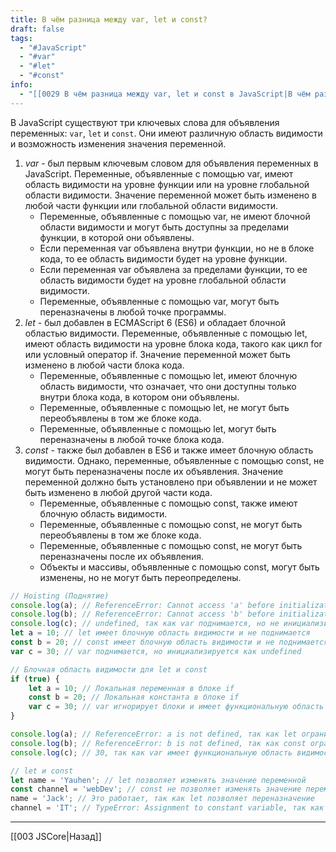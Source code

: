 ```yaml
---
title: В чём разница между var, let и const?
draft: false
tags:
  - "#JavaScript"
  - "#var"
  - "#let"
  - "#const"
info:
  - "[[0029 В чём разница между var, let и const в JavaScript|В чём разница между var, let и const в JavaScript]]"
---
```

В JavaScript существуют три ключевых слова для объявления переменных: `var`, `let` и `const`. Они имеют различную область видимости и возможность изменения значения переменной.

1. _var_ - был первым ключевым словом для объявления переменных в JavaScript. Переменные, объявленные с помощью var, имеют область видимости на уровне функции или на уровне глобальной области видимости. Значение переменной может быть изменено в любой части функции или глобальной области видимости.
   - Переменные, объявленные с помощью var, не имеют блочной области видимости и могут быть доступны за пределами функции, в которой они объявлены.
   - Если переменная var объявлена внутри функции, но не в блоке кода, то ее область видимости будет на уровне функции.
   * Если переменная var объявлена за пределами функции, то ее область видимости будет на уровне глобальной области видимости.
   * Переменные, объявленные с помощью var, могут быть переназначены в любой точке программы.
2. _let_ - был добавлен в ECMAScript 6 (ES6) и обладает блочной областью видимости. Переменные, объявленные с помощью let, имеют область видимости на уровне блока кода, такого как цикл for или условный оператор if. Значение переменной может быть изменено в любой части блока кода.
   - Переменные, объявленные с помощью let, имеют блочную область видимости, что означает, что они доступны только внутри блока кода, в котором они объявлены.
   - Переменные, объявленные с помощью let, не могут быть переобъявлены в том же блоке кода.
   - Переменные, объявленные с помощью let, могут быть переназначены в любой точке блока кода.
3. _const_ - также был добавлен в ES6 и также имеет блочную область видимости. Однако, переменные, объявленные с помощью const, не могут быть переназначены после их объявления. Значение переменной должно быть установлено при объявлении и не может быть изменено в любой другой части кода.
   - Переменные, объявленные с помощью const, также имеют блочную область видимости.
   - Переменные, объявленные с помощью const, не могут быть переобъявлены в том же блоке кода.
   - Переменные, объявленные с помощью const, не могут быть переназначены после их объявления.
   - Объекты и массивы, объявленные с помощью const, могут быть изменены, но не могут быть переопределены.

```js
// Hoisting (Поднятие)
console.log(a); // ReferenceError: Cannot access 'a' before initialization
console.log(b); // ReferenceError: Cannot access 'b' before initialization
console.log(c); // undefined, так как var поднимается, но не инициализируется
let a = 10; // let имеет блочную область видимости и не поднимается
const b = 20; // const имеет блочную область видимости и не поднимается
var c = 30; // var поднимается, но инициализируется как undefined

// Блочная область видимости для let и const
if (true) {
    let a = 10; // Локальная переменная в блоке if
    const b = 20; // Локальная константа в блоке if
    var c = 30; // var игнорирует блоки и имеет функциональную область видимости
}

console.log(a); // ReferenceError: a is not defined, так как let ограничивает область видимости блоком
console.log(b); // ReferenceError: b is not defined, так как const ограничивает область видимости блоком
console.log(c); // 30, так как var имеет функциональную область видимости

// let и const
let name = 'Yauhen'; // let позволяет изменять значение переменной
const channel = 'webDev'; // const не позволяет изменять значение переменной после инициализации
name = 'Jack'; // Это работает, так как let позволяет переназначение
channel = 'IT'; // TypeError: Assignment to constant variable, так как const запрещает переназначение
```

---

[[003 JSCore|Назад]]